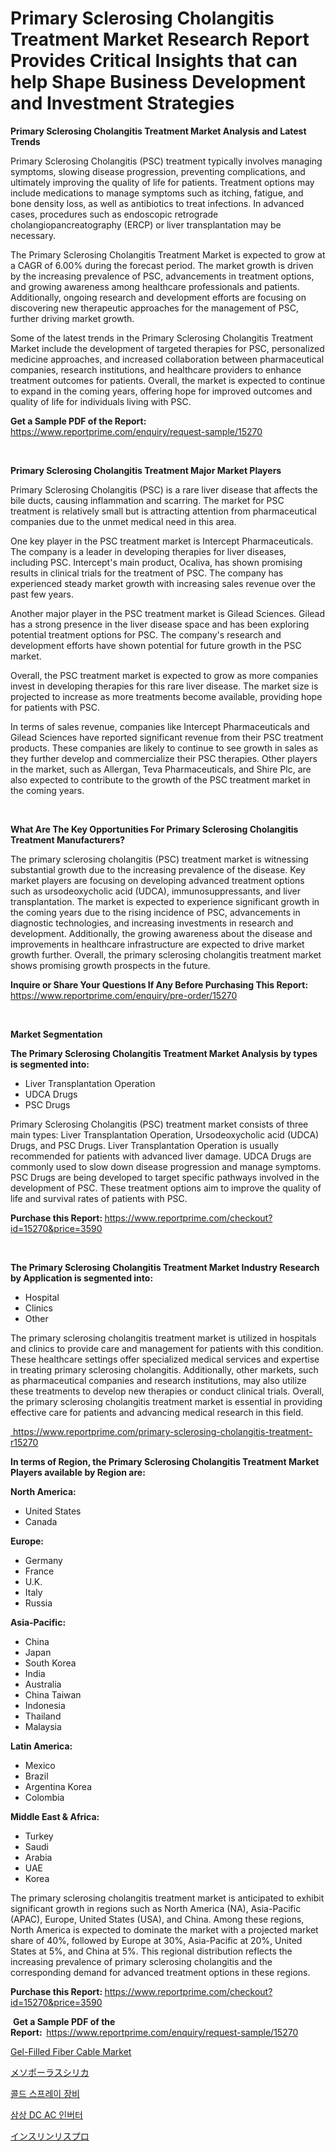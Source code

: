 <p><h1>Primary Sclerosing Cholangitis Treatment Market Research Report Provides Critical Insights that can help Shape Business Development and Investment Strategies</h1></p><p><strong>Primary Sclerosing Cholangitis Treatment Market Analysis and Latest Trends</strong></p>
<p><p>Primary Sclerosing Cholangitis (PSC) treatment typically involves managing symptoms, slowing disease progression, preventing complications, and ultimately improving the quality of life for patients. Treatment options may include medications to manage symptoms such as itching, fatigue, and bone density loss, as well as antibiotics to treat infections. In advanced cases, procedures such as endoscopic retrograde cholangiopancreatography (ERCP) or liver transplantation may be necessary.</p><p>The Primary Sclerosing Cholangitis Treatment Market is expected to grow at a CAGR of 6.00% during the forecast period. The market growth is driven by the increasing prevalence of PSC, advancements in treatment options, and growing awareness among healthcare professionals and patients. Additionally, ongoing research and development efforts are focusing on discovering new therapeutic approaches for the management of PSC, further driving market growth.</p><p>Some of the latest trends in the Primary Sclerosing Cholangitis Treatment Market include the development of targeted therapies for PSC, personalized medicine approaches, and increased collaboration between pharmaceutical companies, research institutions, and healthcare providers to enhance treatment outcomes for patients. Overall, the market is expected to continue to expand in the coming years, offering hope for improved outcomes and quality of life for individuals living with PSC.</p></p>
<p><strong>Get a Sample PDF of the Report:&nbsp;</strong> <a href="https://www.reportprime.com/enquiry/request-sample/15270">https://www.reportprime.com/enquiry/request-sample/15270</a></p>
<p>&nbsp;</p>
<p><strong>Primary Sclerosing Cholangitis Treatment Major Market Players</strong></p>
<p><p>Primary Sclerosing Cholangitis (PSC) is a rare liver disease that affects the bile ducts, causing inflammation and scarring. The market for PSC treatment is relatively small but is attracting attention from pharmaceutical companies due to the unmet medical need in this area.</p><p>One key player in the PSC treatment market is Intercept Pharmaceuticals. The company is a leader in developing therapies for liver diseases, including PSC. Intercept's main product, Ocaliva, has shown promising results in clinical trials for the treatment of PSC. The company has experienced steady market growth with increasing sales revenue over the past few years.</p><p>Another major player in the PSC treatment market is Gilead Sciences. Gilead has a strong presence in the liver disease space and has been exploring potential treatment options for PSC. The company's research and development efforts have shown potential for future growth in the PSC market.</p><p>Overall, the PSC treatment market is expected to grow as more companies invest in developing therapies for this rare liver disease. The market size is projected to increase as more treatments become available, providing hope for patients with PSC.</p><p>In terms of sales revenue, companies like Intercept Pharmaceuticals and Gilead Sciences have reported significant revenue from their PSC treatment products. These companies are likely to continue to see growth in sales as they further develop and commercialize their PSC therapies. Other players in the market, such as Allergan, Teva Pharmaceuticals, and Shire Plc, are also expected to contribute to the growth of the PSC treatment market in the coming years.</p></p>
<p>&nbsp;</p>
<p><strong>What Are The Key Opportunities For Primary Sclerosing Cholangitis Treatment Manufacturers?</strong></p>
<p><p>The primary sclerosing cholangitis (PSC) treatment market is witnessing substantial growth due to the increasing prevalence of the disease. Key market players are focusing on developing advanced treatment options such as ursodeoxycholic acid (UDCA), immunosuppressants, and liver transplantation. The market is expected to experience significant growth in the coming years due to the rising incidence of PSC, advancements in diagnostic technologies, and increasing investments in research and development. Additionally, the growing awareness about the disease and improvements in healthcare infrastructure are expected to drive market growth further. Overall, the primary sclerosing cholangitis treatment market shows promising growth prospects in the future.</p></p>
<p><strong>Inquire or Share Your Questions If Any Before Purchasing This Report:</strong> <a href="https://www.reportprime.com/enquiry/pre-order/15270">https://www.reportprime.com/enquiry/pre-order/15270</a></p>
<p>&nbsp;</p>
<p><strong>Market Segmentation</strong></p>
<p><strong>The Primary Sclerosing Cholangitis Treatment Market Analysis by types is segmented into:</strong></p>
<p><ul><li>Liver Transplantation Operation</li><li>UDCA Drugs</li><li>PSC Drugs</li></ul></p>
<p><p>Primary Sclerosing Cholangitis (PSC) treatment market consists of three main types: Liver Transplantation Operation, Ursodeoxycholic acid (UDCA) Drugs, and PSC Drugs. Liver Transplantation Operation is usually recommended for patients with advanced liver damage. UDCA Drugs are commonly used to slow down disease progression and manage symptoms. PSC Drugs are being developed to target specific pathways involved in the development of PSC. These treatment options aim to improve the quality of life and survival rates of patients with PSC.</p></p>
<p><strong>Purchase this Report:&nbsp;</strong><a href="https://www.reportprime.com/checkout?id=15270&price=3590">https://www.reportprime.com/checkout?id=15270&price=3590</a></p>
<p>&nbsp;</p>
<p><strong>The Primary Sclerosing Cholangitis Treatment Market Industry Research by Application is segmented into:</strong></p>
<p><ul><li>Hospital</li><li>Clinics</li><li>Other</li></ul></p>
<p><p>The primary sclerosing cholangitis treatment market is utilized in hospitals and clinics to provide care and management for patients with this condition. These healthcare settings offer specialized medical services and expertise in treating primary sclerosing cholangitis. Additionally, other markets, such as pharmaceutical companies and research institutions, may also utilize these treatments to develop new therapies or conduct clinical trials. Overall, the primary sclerosing cholangitis treatment market is essential in providing effective care for patients and advancing medical research in this field.</p></p>
<p><a href="https://www.reportprime.com/primary-sclerosing-cholangitis-treatment-r15270">&nbsp;https://www.reportprime.com/primary-sclerosing-cholangitis-treatment-r15270</a></p>
<p><strong>In terms of Region, the Primary Sclerosing Cholangitis Treatment Market Players available by Region are:</strong></p>
<p>
    <p> <strong> North America: </strong>
        <ul>
            <li>United States</li>
            <li>Canada</li>
        </ul>
        </p> 
    <p> <strong> Europe: </strong>
        <ul>
            <li>Germany</li>
            <li>France</li>
            <li>U.K.</li>
            <li>Italy</li>
            <li>Russia</li>
        </ul>
        </p> 
    <p> <strong> Asia-Pacific: </strong>
        <ul>
            <li>China</li>
            <li>Japan</li>
            <li>South Korea</li>
            <li>India</li>
            <li>Australia</li>
            <li>China Taiwan</li>
            <li>Indonesia</li>
            <li>Thailand</li>
            <li>Malaysia</li>
        </ul>
        </p> 
    <p> <strong> Latin America: </strong>
        <ul>
            <li>Mexico</li>
            <li>Brazil</li>
            <li>Argentina Korea</li>
            <li>Colombia</li>
        </ul>
        </p> 
    <p> <strong> Middle East & Africa: </strong>
        <ul>
            <li>Turkey</li>
            <li>Saudi</li>
            <li>Arabia</li>
            <li>UAE</li>
            <li>Korea</li>
        </ul>
    </p>
    </p>
<p><p>The primary sclerosing cholangitis treatment market is anticipated to exhibit significant growth in regions such as North America (NA), Asia-Pacific (APAC), Europe, United States (USA), and China. Among these regions, North America is expected to dominate the market with a projected market share of 40%, followed by Europe at 30%, Asia-Pacific at 20%, United States at 5%, and China at 5%. This regional distribution reflects the increasing prevalence of primary sclerosing cholangitis and the corresponding demand for advanced treatment options in these regions.</p></p>
<p><strong>Purchase this Report: </strong><a href="https://www.reportprime.com/checkout?id=15270&price=3590">https://www.reportprime.com/checkout?id=15270&price=3590</a></p>
<p>&nbsp;<strong>Get a Sample PDF of the Report:&nbsp;&nbsp;</strong><a href="https://www.reportprime.com/enquiry/request-sample/15270">https://www.reportprime.com/enquiry/request-sample/15270</a></p>
<p><strong></strong></p>
<p><p><a href="https://medium.com/@shirleygreene26/gel-filled-fiber-cable-industry-analysis-report-its-market-size-growing-with-a-cagr-of-7-2-1f02340c9137">Gel-Filled Fiber Cable Market</a></p><p><a href="https://medium.com/@isomgleason2023/%E3%83%A1%E3%82%BD%E3%83%9D%E3%83%BC%E3%83%A9%E3%82%B9%E3%82%B7%E3%83%AA%E3%82%AB%E5%B8%82%E5%A0%B4%E8%AA%BF%E6%9F%BB%E3%83%AC%E3%83%9D%E3%83%BC%E3%83%88-2024%E5%B9%B4%E3%81%8B%E3%82%892031%E5%B9%B4%E3%81%BE%E3%81%A7%E3%81%AE%E5%AE%89%E5%AE%9A%E3%81%97%E3%81%9Fcagr-9-2-%E3%81%AB%E3%82%88%E3%82%8B%E5%B8%82%E5%A0%B4%E4%BA%88%E6%B8%AC%E3%81%A8%E6%88%90%E9%95%B7%E8%A6%8B%E9%80%9A%E3%81%97-c40dba7f4349">メソポーラスシリカ</a></p><p><a href="https://medium.com/@kelsiorphy/%ED%95%9C%EA%B5%AD%EC%96%B4-%EB%83%89%EB%8F%99-%EB%B6%84%EB%AC%B4%EC%9E%A5%EB%B9%84-%EC%8B%9C%EC%9E%A5%EC%9D%98-%EC%8B%AC%EB%8F%84%EC%9E%88%EB%8A%94-%EC%A1%B0%EC%82%AC-%EB%8F%99%ED%96%A5-%EC%8B%9C%EC%9E%A5-%EC%84%B8%EB%B6%84%ED%99%94-%EB%B0%8F-%EA%B2%BD%EC%9F%81-%EB%B6%84%EC%84%9D-e4a2326cd079">콜드 스프레이 장비</a></p><p><a href="https://github.com/WilburKihn5676/Market-Research-Report-List-2/blob/main/5420607122956.md">삼상 DC AC 인버터</a></p><p><a href="https://medium.com/@slbola/%E3%82%B0%E3%83%AD%E3%83%BC%E3%83%90%E3%83%AB%E3%82%A4%E3%83%B3%E3%82%B9%E3%83%AA%E3%83%B3%E3%83%AA%E3%82%B9%E3%83%97%E3%83%AD%E5%B8%82%E5%A0%B4-%E8%A3%BD%E5%93%81%E3%82%BF%E3%82%A4%E3%83%97-%E9%80%9F%E4%BD%9C%E6%80%A7%E3%82%A4%E3%83%B3%E3%82%B9%E3%83%AA%E3%83%B3-%E7%9F%AD%E4%BD%9C%E6%80%A7%E3%82%A4%E3%83%B3%E3%82%B9%E3%83%AA%E3%83%B3-%E4%B8%AD%E9%96%93%E4%BD%9C%E6%80%A7%E3%82%A4%E3%83%B3%E3%82%B9%E3%83%AA%E3%83%B3-%E9%95%B7%E4%BD%9C%E6%80%A7%E3%82%A4%E3%83%B3%E3%82%B9%E3%83%AA%E3%83%B3-%E3%82%A8%E3%83%B3%E3%83%89%E3%83%A6%E3%83%BC%E3%82%B6%E3%83%BC-%E5%9C%B0%E5%9F%9F%E3%81%AB%E7%84%A6%E7%82%B9%E3%82%92%E5%BD%93%E3%81%A6%E3%81%9F%E5%88%86%E6%9E%90%E3%81%A8%E4%BA%88%E6%B8%AC-2024%E5%B9%B4-2031%E5%B9%B4-f1d78054c9f1">インスリンリスプロ</a></p></p>